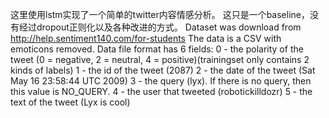 这里使用lstm实现了一个简单的twitter内容情感分析。
这只是一个baseline，没有经过dropout正则化以及各种改进的方式。
Dataset was download from http://help.sentiment140.com/for-students
The data is a CSV with emoticons removed. Data file format has 6 fields:
0 - the polarity of the tweet (0 = negative, 2 = neutral, 4 = positive)(trainingset only contains 2 kinds of labels)
1 - the id of the tweet (2087)
2 - the date of the tweet (Sat May 16 23:58:44 UTC 2009)
3 - the query (lyx). If there is no query, then this value is NO_QUERY.
4 - the user that tweeted (robotickilldozr)
5 - the text of the tweet (Lyx is cool)


